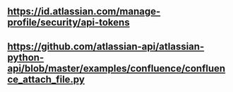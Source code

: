
## https://id.atlassian.com/manage-profile/security/api-tokens

## https://github.com/atlassian-api/atlassian-python-api/blob/master/examples/confluence/confluence_attach_file.py